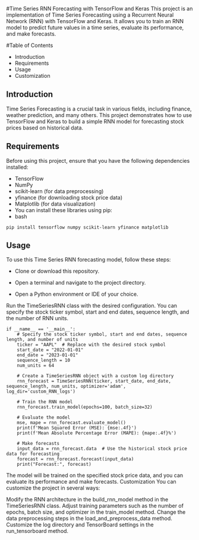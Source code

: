 

#Time Series RNN Forecasting with TensorFlow and Keras
This project is an implementation of Time Series Forecasting using a Recurrent Neural Network (RNN) with TensorFlow and Keras. It allows you to train an RNN model to predict future values in a time series, evaluate its performance, and make forecasts.

#Table of Contents
* Introduction
* Requirements
* Usage
* Customization

## Introduction
Time Series Forecasting is a crucial task in various fields, including finance, weather prediction, and many others. This project demonstrates how to use TensorFlow and Keras to build a simple RNN model for forecasting stock prices based on historical data.

## Requirements
Before using this project, ensure that you have the following dependencies installed:

* TensorFlow
* NumPy
* scikit-learn (for data preprocessing)
* yfinance (for downloading stock price data)
* Matplotlib (for data visualization)
* You can install these libraries using pip:
* bash
```
pip install tensorflow numpy scikit-learn yfinance matplotlib
```
## Usage
To use this Time Series RNN forecasting model, follow these steps:

* Clone or download this repository.

* Open a terminal and navigate to the project directory.

* Open a Python environment or IDE of your choice.

Run the TimeSeriesRNN class with the desired configuration. You can specify the stock ticker symbol, start and end dates, sequence length, and the number of RNN units.

```
if __name__ == '__main__':
    # Specify the stock ticker symbol, start and end dates, sequence length, and number of units
    ticker = "AAPL"  # Replace with the desired stock symbol
    start_date = "2022-01-01"
    end_date = "2023-01-01"
    sequence_length = 10
    num_units = 64

    # Create a TimeSeriesRNN object with a custom log directory
    rnn_forecast = TimeSeriesRNN(ticker, start_date, end_date, sequence_length, num_units, optimizer='adam', log_dir='custom_RNN_logs')

    # Train the RNN model
    rnn_forecast.train_model(epochs=100, batch_size=32)

    # Evaluate the model
    mse, mape = rnn_forecast.evaluate_model()
    print(f'Mean Squared Error (MSE): {mse:.4f}')
    print(f'Mean Absolute Percentage Error (MAPE): {mape:.4f}%')

    # Make forecasts
    input_data = rnn_forecast.data  # Use the historical stock price data for forecasting
    forecast = rnn_forecast.forecast(input_data)
    print("Forecast:", forecast)

```
The model will be trained on the specified stock price data, and you can evaluate its performance and make forecasts.
Customization
You can customize the project in several ways:

Modify the RNN architecture in the build_rnn_model method in the TimeSeriesRNN class.
Adjust training parameters such as the number of epochs, batch size, and optimizer in the train_model method.
Change the data preprocessing steps in the load_and_preprocess_data method.
Customize the log directory and TensorBoard settings in the run_tensorboard method.